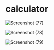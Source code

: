 
# calculator

![Screenshot (77)](https://github.com/RuchiAgrawal9186/CODING-SAMURAI-INTERNSHIP/assets/112552732/0ed1f871-dfcf-4e6c-a15e-60dee313055d)

![Screenshot (78)](https://github.com/RuchiAgrawal9186/CODING-SAMURAI-INTERNSHIP/assets/112552732/664600df-9c61-4264-bfe3-a8f806c4c1ff)

![Screenshot (79)](https://github.com/RuchiAgrawal9186/CODING-SAMURAI-INTERNSHIP/assets/112552732/5a70cb93-3be9-4dd0-b51f-8332dc944db3)